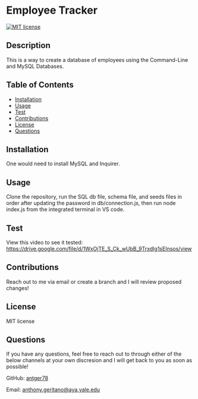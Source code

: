 # Employee Tracker

[![MIT license](https://img.shields.io/badge/License-MIT-yellow.svg)](https://opensource.org/licenses/MIT)

  ## Description 
  
   This is a way to create a database of employees using the Command-Line and MySQL Databases.
  
  ## Table of Contents
  * [Installation](#installation)
  * [Usage](#usage)
  * [Test](#Test)
  * [Contributions](#Contributions)
  * [License](#license)
  * [Questions](#Questions)
  
  
  ## Installation
  
  One would need to install MySQL and Inquirer.
  
  ## Usage 
  
  Clone the repository, run the SQL db file, schema file, and seeds files in order after updating the password in db/connection.js, then run node index.js from the integrated terminal in VS code.
  
  ## Test
  
  View this video to see it tested: https://drive.google.com/file/d/1WxOjTE_S_Ck_wUbB_9TrxdIg1sEInsos/view
  
  ## Contributions
  
  Reach out to me via email or create a branch and I will review proposed changes!
  
  ## License
  
  MIT license
  
  ## Questions
  
  If you have any questions, feel free to reach out to through either of the below channels at your own discresion and I will get back to you as soon as possible! 
  
  GitHub:  [antger78](https://github.com/antger78)
  
  Email:  anthony.geritano@aya.yale.edu
  